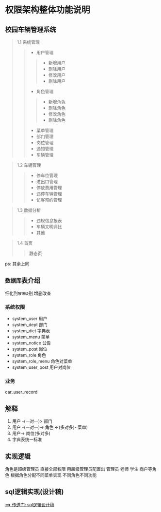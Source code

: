 #  权限架构整体功能说明
## 校园车辆管理系统
> 1.1 系统管理
>>- 用户管理
>>>- 新增用户
>>>- 删除用户
>>>- 修改用户
>>>- 删除用户
>>- 角色管理
>>>- 新增角色
>>>- 删除角色
>>>- 修改角色
>>>- 删除角色
>>- 菜单管理
>>- 部门管理
>>- 岗位管理
>>- 通知管理 
>>- 车辆管理

> 1.2 车辆管理
>> -  停车位管理
>> -  进出口管理
>> -  停放费用管理
>> -  违停车辆管理
>> -  访客预约管理

> 1.3 数据分析
>> -  违规信息报表
>> -  车辆文明评比
>> -  其他

> 1.4 首页
>> 静态页

ps: 其余上同

## `数据库`表介绍
细化到`按钮级`别 增删改查 

### 系统权限
- system_user 用户
- system_dept 部门
- system_dict 字典表
- system_menu 菜单
- system_notice  公告
- system_post  岗位
- system_role  角色
- system_role_menu  角色对菜单
- system_user_post  用户对岗位

### 业务
car_user_record 

## 解释
1. 用户 -(一对一)> 部门
2. 用户 -(一对一)-> 角色 <-(多对多)- 菜单)
3. 用户-> 岗位(多对多)
4. 字典表统一标准
## 实现逻辑
角色是超级管理员 直接全部权限
用超级管理员配置出 管理员 老师 学生 商户等角色
根据角色分配不同菜单实现 不同角色不同功能

## sql逻辑实现(设计稿)
[==> 传送门: sql逻辑设计稿](sql说明.txt)


















